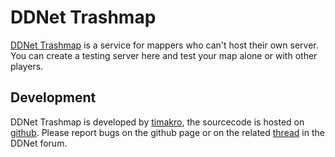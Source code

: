 # DDNet Trashmap
[DDNet Trashmap](https://trashmap.timakro.de/) is a service for mappers who can't host their own server.
You can create a testing server here and test your map alone or with other players.

## Development
DDNet Trashmap is developed by [timakro](https://timakro.de), the sourcecode is hosted on [github](https://github.com/timakro/DDNet-Trashmap).
Please report bugs on the github page or on the related [thread](https://forum.ddnet.tw/viewtopic.php?f=6&t=1764) in the DDNet forum.